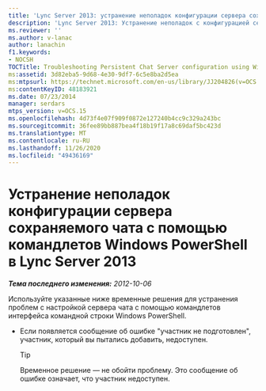 ```yaml
---
title: 'Lync Server 2013: устранение неполадок конфигурации сервера сохраняемого чата с помощью командлетов Windows PowerShell'
description: 'Lync Server 2013: Устранение неполадок с конфигурацией сервера сохраняемого чата с помощью командлетов Windows PowerShell.'
ms.reviewer: ''
ms.author: v-lanac
author: lanachin
f1.keywords:
- NOCSH
TOCTitle: Troubleshooting Persistent Chat Server configuration using Windows PowerShell cmdlets
ms:assetid: 3d82eba5-9d68-4e30-9df7-6c5e8ba2d5ea
ms:mtpsurl: https://technet.microsoft.com/en-us/library/JJ204826(v=OCS.15)
ms:contentKeyID: 48183921
ms.date: 07/23/2014
manager: serdars
mtps_version: v=OCS.15
ms.openlocfilehash: 4d73f4e07f909f0872e127240b4cc9c329a243bc
ms.sourcegitcommit: 36fee89bb887bea4f18b19f17a8c69daf5bc423d
ms.translationtype: MT
ms.contentlocale: ru-RU
ms.lasthandoff: 11/26/2020
ms.locfileid: "49436169"
---
```

# <a name="troubleshooting-persistent-chat-server-configuration-using-windows-powershell-cmdlets-in-lync-server-2013"></a>Устранение неполадок конфигурации сервера сохраняемого чата с помощью командлетов Windows PowerShell в Lync Server 2013

<div data-xmlns="http://www.w3.org/1999/xhtml">

<div class="topic" data-xmlns="http://www.w3.org/1999/xhtml" data-msxsl="urn:schemas-microsoft-com:xslt" data-cs="https://msdn.microsoft.com/">

<div data-asp="https://msdn2.microsoft.com/asp">



</div>

<div id="mainSection">

<div id="mainBody">

<span> </span>

_**Тема последнего изменения:** 2012-10-06_

Используйте указанные ниже временные решения для устранения проблем с настройкой сервера чата с помощью командлетов интерфейса командной строки Windows PowerShell.

  - Если появляется сообщение об ошибке "участник не подготовлен", участник, который вы пытались добавить, недоступен.
    
    <div>
    

    > [!TIP]  
    > Временное решение — не обойти проблему. Это сообщение об ошибке означает, что участник недоступен.

    
    </div>

</div>

<span> </span>

</div>

</div>

</div>

